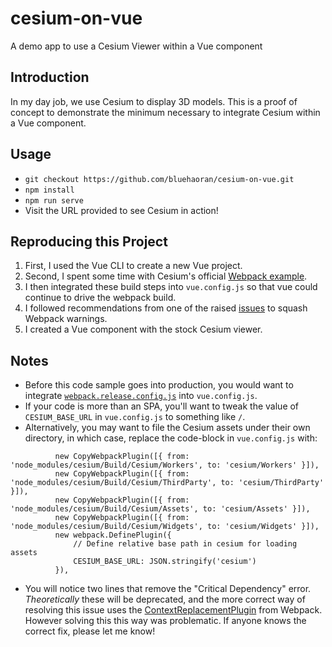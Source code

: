 # cesium-on-vue

A demo app to use a Cesium Viewer within a Vue component

## Introduction

In my day job, we use Cesium to display 3D models. This is a proof of concept to demonstrate the minimum
necessary to integrate Cesium within a Vue component.

## Usage

* `git checkout https://github.com/bluehaoran/cesium-on-vue.git`
* `npm install`
* `npm run serve`
* Visit the URL provided to see Cesium in action!

## Reproducing this Project

1. First, I used the Vue CLI to create a new Vue project.
1. Second, I spent some time with Cesium's official [Webpack example](https://github.com/AnalyticalGraphicsInc/cesium-webpack-example).
1. I then integrated these build steps into `vue.config.js` so that vue could continue to drive the webpack build.
1. I followed recommendations from one of the raised [issues](https://github.com/AnalyticalGraphicsInc/cesium-webpack-example/issues/6) to squash Webpack warnings.
1. I created a Vue component with the stock Cesium viewer.

## Notes

* Before this code sample goes into production, you would want to integrate [`webpack.release.config.js`](https://github.com/AnalyticalGraphicsInc/cesium-webpack-example/blob/master/webpack.release.config.js) into `vue.config.js`. 
* If your code is more than an SPA, you'll want to tweak the value of `CESIUM_BASE_URL` in `vue.config.js` to something like `/`.
* Alternatively, you may want to file the Cesium assets under their own directory, in which case, replace the code-block in `vue.config.js` with:

```
          new CopyWebpackPlugin([{ from: 'node_modules/cesium/Build/Cesium/Workers', to: 'cesium/Workers' }]),
          new CopyWebpackPlugin([{ from: 'node_modules/cesium/Build/Cesium/ThirdParty', to: 'cesium/ThirdParty' }]),
          new CopyWebpackPlugin([{ from: 'node_modules/cesium/Build/Cesium/Assets', to: 'cesium/Assets' }]),
          new CopyWebpackPlugin([{ from: 'node_modules/cesium/Build/Cesium/Widgets', to: 'cesium/Widgets' }]),
          new webpack.DefinePlugin({
	          // Define relative base path in cesium for loading assets
	          CESIUM_BASE_URL: JSON.stringify('cesium')
          }),
```

* You will notice two lines that remove the "Critical Dependency" error. *Theoretically* these will be deprecated, and the more correct way of resolving this issue uses the [ContextReplacementPlugin](https://webpack.js.org/plugins/context-replacement-plugin/) from Webpack. However solving this this way was problematic. If anyone knows the correct fix, please let me know!
